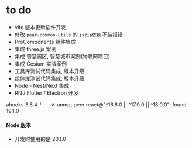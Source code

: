 # to do

- vite 版本更新插件开发
- 修改 `pear-common-utils` 的 `jszip依赖` 不装报错
- ProComponents 组件集成
- 集成 three.js 案例
- 集成 智慧园区, 智慧城市案例(物联网项目)
- 集成 Cesium 实战案例
- 工具库测试代码集成, 版本升级
- 组件库测试代码集成, 版本升级
- Node - Nest/Next 集成
- RN / Flutter / Electron 开发

ahooks 3.8.4
└── ✕ unmet peer react@"^16.8.0 || ^17.0.0 || ^18.0.0": found 19.1.0

#### Node 版本

- 开发时使用的是 20.1.0
